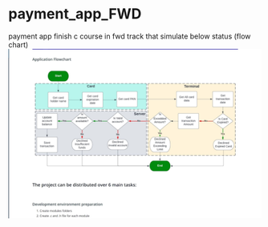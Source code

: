 # payment_app_FWD
payment app finish c course in fwd track
that simulate below status (flow chart)
![My Image](2.1.jpg)
